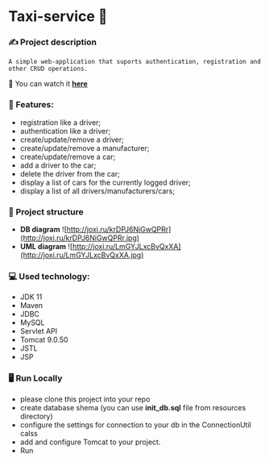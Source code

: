 # Taxi-service 🚖
### ✍️ Project description
```
A simple web-application that suports authentication, registration and other CRUD operations.
```
👀 You can watch it [**here**](https://lit-falls-26652.herokuapp.com)
 
### 🔮 Features:
- registration like a driver;
- authentication like a driver;
- create/update/remove a driver;
- create/update/remove a manufacturer;
- create/update/remove a car;
- add a driver to the car;
- delete the driver from the car;
- display a list of cars for the currently logged driver;
- display a list of all drivers/manufacturers/cars;

### 🕋 Project structure
- **DB diagram**
![http://joxi.ru/krDPJ6NiGwQPRr](http://joxi.ru/krDPJ6NiGwQPRr.jpg)
- **UML diagram**
![http://joxi.ru/LmGYJLxcBvQxXA](http://joxi.ru/LmGYJLxcBvQxXA.jpg)

### 💻 Used technology:
- JDK 11
- Maven
- JDBC
- MySQL
- Servlet API
- Tomcat 9.0.50
- JSTL
- JSP

### 🖥️ Run Locally
- please clone this project into your repo
- create database shema (you can use **init_db.sql** file from resources directory)
- configure the settings for connection to your db in the ConnectionUtil calss
- add and configure Tomcat to your project. 
- Run
